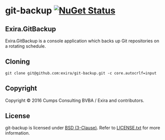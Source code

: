 # git-backup [![NuGet Status](http://img.shields.io/nuget/v/Exira.GitBackup.svg?style=flat)](https://www.nuget.org/packages/Exira.GitBackup/)

## Exira.GitBackup

Exira.GitBackup is a console application which backs up Git repositories on a rotating schedule.

## Cloning

```git clone git@github.com:exira/git-backup.git -c core.autocrlf=input```

## Copyright

Copyright © 2016 Cumps Consulting BVBA / Exira and contributors.

## License

git-backup is licensed under [BSD (3-Clause)](http://choosealicense.com/licenses/bsd-3-clause/ "Read more about the BSD (3-Clause) License"). Refer to [LICENSE.txt](https://github.com/exira/git-backup/blob/master/LICENSE.txt) for more information.
